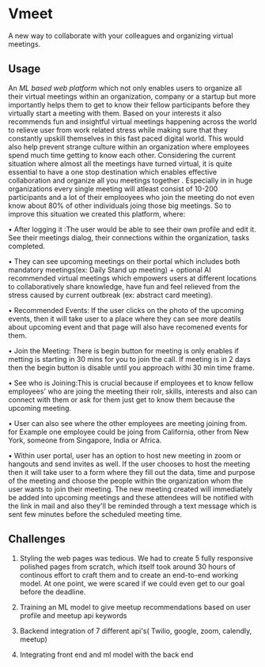 # Vmeet
A new way to collaborate with your colleagues and organizing virtual meetings.

## Usage
An *ML based web platform* which not only enables users to organize all their virtual meetings within an organization, company or a startup but more importantly helps them to get to know their fellow participants before they virtually start a meeting with them. Based on your interests it also recommends fun and insightful virtual meetings happening across the world to relieve user from work related stress while making sure that they constantly upskill themselves in this fast paced digital world. This would also help prevent strange culture within an organization where employees spend much time getting to know each other. 
Considering the current situation where almost all the meetings have turned virtual, it is quite essential to have a one stop destination which enables effective collaboration and organize all you meetings together . Especially in in huge organizations every single meeting will atleast consist of 10-200 participants and a lot of their emplooyees who join the meeting do not even know about 80% of other individuals joing those big meetings. So to improve this situation we created this platform, where: 

• After logging it :The user would be able to see their own profile and edit it. See their meetings dialog, their connections within the organization, tasks completed.

• They can see upcoming meetings on their portal which includes both mandatory meetings(ex: Daily Stand up meeting) + optional AI recommended virtual meetings which empowers users at different locations to collaboratively share knowledge, have fun and feel relieved from the stress caused by current outbreak (ex: abstract card meeting). 

• Recommended Events: If the user clicks on the photo of the upcoming events, then it will take user to a place where they can see more deatils about upcoming event and that page will also have recomened events for them.

• Join the Meeting: There is begin button for meeting is only enables if metting is starting in 30 mins for you to join the call. If meeting is in 2 days then the begin button is disable until you approach withi 30 min time frame. 

• See who is Joining:This is crucial because if employees et to know fellow employees' who are joing the meeting their rolr, skills, interests and also can connect with them or ask for them just get to know them because the upcoming meeting. 

• User can also see where the other employees are meeting joining from. for Example one employee could be joing from California, other from New York, someone from Singapore, India or Africa.

• Within user portal, user has an option to host new meeting in zoom or hangouts and send invites as well. If the user chooses to host the meeting then it will take user to a form where they fill out the data, time and purpose of the meeting and choose the people within the organization whom the user wants to join their meeting. The new meeting created will immediately be added into upcoming meetings and these attendees will be notified with the link in mail and also they'll be reminded through a text message which is sent few minutes before the scheduled meeting time.  

## Challenges ##

1) Styling the web pages was tedious. We had to create 5 fully responsive polished pages from scratch, which itself took around 30 hours of continous effort to craft them and to create an end-to-end working model. At one point, we were scared if we could even get to our goal before the deadline.

2) Training an ML model to give meetup recommendations based on user profile and meetup api keywords

3) Backend integration of 7 different api's( Twilio, google, zoom, calendly, meetup)

4) Integrating front end and ml model with the back end 
